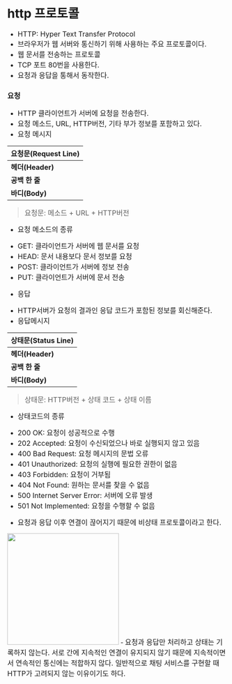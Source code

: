 # http 프로토콜
- <span style="font-size: 12pt; ">HTTP: Hyper Text Transfer Protocol
- <span style="font-size: 12pt; ">브라우저가 웹 서버와 통신하기 위해 사용하는 주요 프로토콜이다.
- <span style="font-size: 12pt; ">웹 문서를 전송하는 프로토콜
- <span style="font-size: 12pt; ">TCP 포트 80번을 사용한다.
- <span style="font-size: 12pt; ">요청과 응답을 통해서 동작한다.

### 요청
 *  <span style="font-size: 12pt; ">HTTP 클라이언트가 서버에 요청을 전송한다.
 * <span style="font-size: 12pt; ">요청 메소드, URL, HTTP버전, 기타 부가 정보를 포함하고 있다.
* <span style="font-size: 12pt; ">요청 메시지

|요청문(Request Line)|
|-|
|<b>헤더(Header)|
|<b>공백 한 줄|
|<b>바디(Body)|

  > <span style="font-size: 12pt; ">요청문: 메소드 + URL + HTTP버전

- <span style="font-size: 12pt; ">요청 메소드의 종류
 * <span style="font-size: 12pt; ">GET: 클라이언트가 서버에 웹 문서를 요청
 * <span style="font-size: 12pt; ">HEAD: 문서 내용보다 문서 정보를 요청
 * <span style="font-size: 12pt; ">POST: 클라이언트가 서버에 정보 전송
 * <span style="font-size: 12pt; ">PUT: 클라이언트가 서버에 문서 전송

- <span style="font-size: 12pt; ">응답
* <span style="font-size: 12pt; ">HTTP서버가 요청의 결과인 응답 코드가 포함된 정보를 회신해준다.
* <span style="font-size: 12pt; ">응답메시지

|상태문(Status Line)|
|-|
|<b>헤더(Header)|
|<b>공백 한 줄|
|<b>바디(Body)|
 
   > <span style="font-size: 12pt; ">상태문: HTTP버전 + 상태 코드 + 상태 이름

- <span style="font-size: 12pt; ">상태코드의 종류
 * <span style="font-size: 12pt; ">200 OK: 요청이 성공적으로 수행
 * <span style="font-size: 12pt; ">202 Accepted: 요청이 수신되었으나 바로 실행되지 않고 있음
 * <span style="font-size: 12pt; ">400 Bad Request: 요청 메시지의 문법 오류
 * <span style="font-size: 12pt; ">401 Unauthorized: 요청의 실행에 필요한 권한이 없음
 * <span style="font-size: 12pt; ">403 Forbidden: 요청이 거부됨
 * <span style="font-size: 12pt; ">404 Not Found: 원하는 문서를 찾을 수 없음
 * <span style="font-size: 12pt; ">500 Internet Server Error: 서버에 오류 발생
 * <span style="font-size: 12pt; ">501 Not Implemented: 요청을 수행할 수 없음

- <span style="font-size: 12pt; ">요청과 응답 이후 연결이 끊어지기 때문에 비상태 프로토콜이라고 한다.

 <img src="https://github.com/Jeong-Yoon/Jeong-Yoon.github.io/_posts/stateless.png" width="256px">
- <span style="font-size: 12pt; ">요청과 응답만 처리하고 상태는 기록하지 않는다. 서로 간에 지속적인 연결이 유지되지 않기 때문에 지속적이면서 연속적인 통신에는 적합하지 않다. 일반적으로 채팅 서비스를 구현할 때 HTTP가 고려되지 않는 이유이기도 하다.
